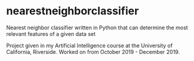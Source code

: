 # nearestneighborclassifier

Nearest neighbor classifier written in Python that can determine the most relevant features of a given data set

Project given in my Artificial Intelligence course at the University of California, Riverside.
Worked on from October 2019 - December 2019.
